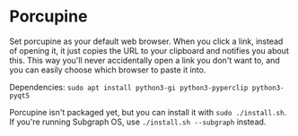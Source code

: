 # Porcupine

Set porcupine as your default web browser. When you click a link, instead of opening it, it just copies the URL to your clipboard and notifies you about this. This way you'll never accidentally open a link you don't want to, and you can easily choose which browser to paste it into.

Dependencies: `sudo apt install python3-gi python3-pyperclip python3-pyqt5`

Porcupine isn't packaged yet, but you can install it with `sudo ./install.sh`. If you're running Subgraph OS, use `./install.sh --subgraph` instead.

